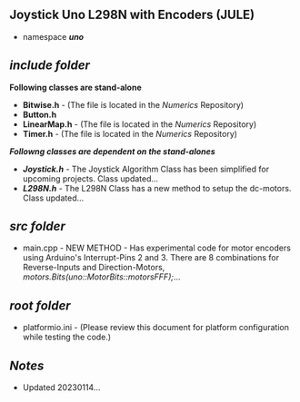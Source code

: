 ## Joystick Uno L298N with Encoders (JULE)

- namespace ***uno***

## ***include folder***

**Following classes are stand-alone**
- **Bitwise.h**   - (The file is located in the *Numerics* Repository)
- **Button.h** 
- **LinearMap.h** - (The file is located in the *Numerics* Repository)
- **Timer.h**     - (The file is located in the *Numerics* Repository)

***Followng classes are dependent on the stand-alones***
+ ***Joystick.h***  - The Joystick Algorithm Class has been simplified for upcoming projects. Class updated...
+ ***L298N.h***     - The L298N Class has a new method to setup the dc-motors. Class updated...

## ***src folder***

- main.cpp - NEW METHOD - Has experimental code for motor encoders using Arduino's Interrupt-Pins 2 and 3. There are 8 combinations for Reverse-Inputs and Direction-Motors, *motors.Bits(uno::MotorBits::motorsFFF);*...

## ***root folder***

- platformio.ini        - (Please review this document for platform configuration while testing the code.)

## ***Notes***

- Updated 20230114...